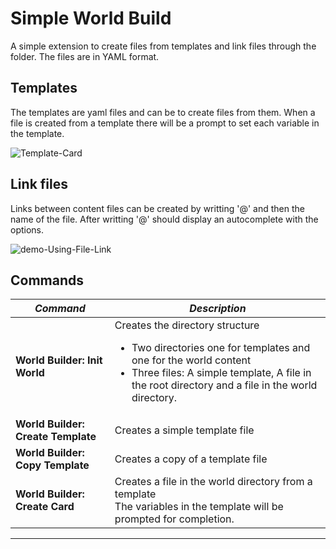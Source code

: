 # Simple World Build

A simple extension to create files from templates and link files through the folder.
The files are in YAML format.

## Templates

The templates are yaml files and can be to create files from them.
When a file is created from a template there will be a prompt to set each variable in the template.

<img src="https://i.ibb.co/7Rjxshv/Template-Card.png" alt="Template-Card" border="0">

## Link files

Links between content files can be created by writting '@' and then the name of the file. After writting '@' should display an autocomplete with the options.

<img src="https://i.ibb.co/qp8523r/demo-Using-File-Link.gif" alt="demo-Using-File-Link" border="0">

## Commands

|***Command***                    |***Description***                     |
|---------------------------------|--------------------------------------|
|**World Builder: Init World**    |Creates the directory structure<br><ul><li>Two directories one for templates and one for the world content</li><li>Three files: A simple template, A file in the root directory and a file in the world directory.</li></ul>|
|**World Builder: Create Template**|Creates a simple template file        |
|**World Builder: Copy Template**  |Creates a copy of a template file     |
|**World Builder: Create Card**    |Creates a file in the world directory from a template<br>The variables in the template will be prompted for completion.|

-----------------------------------------------------------------------------------------------------------